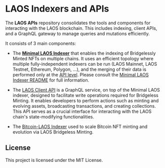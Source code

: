# LAOS Indexers and APIs

The **LAOS APIs** repository consolidates the tools and components for interacting with the LAOS blockchain. This includes indexing, client APIs, and a GraphQL gateway to manage queries and mutations efficiently.

It consists of 3 main components:

* The [**Minimal LAOS Indexer**](./bridgeless-minting-indexer.md) that enables the indexing of Bridgelessly Minted NFTs on multiple chains. It uses an efficient topology where multiple fully-independent indexers can be run (LAOS Mainnet, LAOS Testnet, Ethereum, Polygon, ...), and the merging of their data is performed only at the [API level](./laos-indexer-api/). Please consult the [Minimal LAOS Indexer README](./bridgeless-minting-indexer.md) for full information.

* The [LAOS Client API](./laos-client-api/) is a GraphQL service, on top of the Minimal LAOS indexer, designed to facilitate write operations required for Bridgeless Minting. It enables developers to perform actions such as minting and evolving assets, broadcasting transactions, and creating collections. This API serves as a crucial interface for interacting with the LAOS chain's state-modifying functionalities.

* The [Bitcoin-LAOS Indexer](./laos-indexer-btc-api/) used to scale Bitcoin NFT minting and evolution via LAOS Bridgeless Minting.


## License
This project is licensed under the MIT License. 